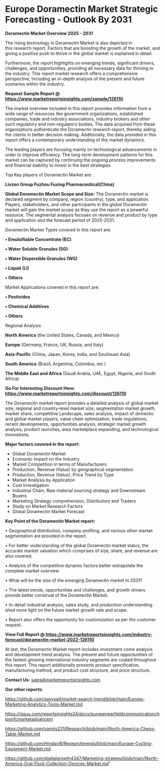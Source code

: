 # Europe Doramectin Market Strategic Forecasting - Outlook By 2031

<Strong> Doramectin Market Overview 2025 - 2031</strong>

The rising technology in Doramectin Market is also depicted in this research report. Factors that are boosting the growth of the market, and giving a positive push to thrive in the global market is explained in detail.

Furthermore, the report highlights on emerging trends, significant drivers, challenges, and opportunities, providing all necessary data for thriving in the industry. This report market research offers a comprehensive perspective, including an in-depth analysis of the present and future scenarios within the industry.

<strong>Request Sample Report @ <a href=https://www.marketreportsinsights.com/sample/126110>https://www.marketreportsinsights.com/sample/126110</a></strong>

The market overview included in this report provides information from a wide range of resources like government organizations, established companies, trade and industry associations, industry brokers and other such regulatory and non-regulatory bodies. The data acquired from these organizations authenticate the Doramectin research report, thereby aiding the clients in better decision making. Additionally, the data provided in this report offers a contemporary understanding of the market dynamics.

The leading players are focusing mainly on technological advancements in order to improve efficiency. The long-term development patterns for this market can be captured by continuing the ongoing process improvements and financial stability to invest in the best strategies.

Top Key players of Doramectin Market are:

<strong>Livzon Group Fuzhou Fuxing Pharmaceutical(China)</strong>

<strong><b>Global Doramectin Market Scope and Size:</b></strong>
The Doramectin market is declared segment by company, region (country), type, and application. Players, stakeholders, and other participants in the global Doramectin market will gain the market scope as they use the report as a powerful resource. The segmental analysis focuses on revenue and product by type and application and the forecast period of 2025-2031.

Doramectin Market Types covered in this report are:

<strong>• Emulsifiable Concentrate (EC)

• Water Soluble Granules (SG)

• Water Dispersible Granules (WG)

• Liquid (LI)

• Others</strong>

Market Applications covered in this report are:

<strong>• Pesticides

• Chemical Additives

• Others</strong> 

Regional Analysis

<strong>North America</strong> (the United States, Canada, and Mexico)

<strong>Europe</strong> (Germany, France, UK, Russia, and Italy)

<strong>Asia-Pacific</strong> (China, Japan, Korea, India, and Southeast Asia)

<strong>South America</strong> (Brazil, Argentina, Colombia, etc.)

<strong>The Middle East and Africa</strong> (Saudi Arabia, UAE, Egypt, Nigeria, and South Africa)

<strong>Go For Interesting Discount Here: <a href=https://www.marketreportsinsights.com/discount/126110>https://www.marketreportsinsights.com/discount/126110</a></strong>

The Doramectin market report provides a detailed analysis of global market size, regional and country-level market size, segmentation market growth, market share, competitive Landscape, sales analysis, impact of domestic and global market players, value chain optimization, trade regulations, recent developments, opportunities analysis, strategic market growth analysis, product launches, area marketplace expanding, and technological innovations.

<strong><b>Major factors covered in the report:</b></strong>
<ul>
  <li>Global Doramectin Market </li>
  <li>Economic Impact on the Industry</li>
  <li>Market Competition in terms of Manufacturers</li>
  <li>Production, Revenue (Value) by geographical segmentation</li>
  <li>Production, Revenue (Value), Price Trend by Type</li>
  <li>Market Analysis by Application</li>
  <li>Cost Investigation</li>
  <li>Industrial Chain, Raw material sourcing strategy and Downstream Buyers</li>
  <li>Marketing Strategy comprehension, Distributors and Traders</li>
  <li>Study on Market Research Factors</li>
  <li>Global Doramectin Market Forecast</li>
</ul>

<strong><b>Key Point of the Doramectin Market report:</b></strong>

• Geographical distribution, company profiling, and various other market segmentation are provided in the report.

• For better understanding of the global Doramectin market status, the accurate market valuation which comprises of size, share, and revenue are also covered.

• Analysis of the competitive dynamic factors better extrapolate the complete market overview

• What will be the size of the emerging Doramectin market in 2031?

• The latest trends, opportunities and challenges, and growth drivers provide better construal of the Doramectin Market.

• In-detail industrial analysis, sales study, and production understanding shed more light on the future market growth rate and scope.

• Report also offers the opportunity for customization as per the customer request.

<strong><b>View Full Report @ <a href=https://www.marketreportsinsights.com/industry-forecast/doramectin-market-2022-126110>https://www.marketreportsinsights.com/industry-forecast/doramectin-market-2022-126110</a></b></strong>


At last, the Doramectin Market report includes investment come analysis and development trend analysis. The present and future opportunities of the fastest growing international industry segments are coated throughout this report. This report additionally presents product specification, manufacturing method, and product cost structure, and price structure.

<strong>Contact Us:</strong>
sales@marketreportsinsights.com

<strong>Our other reports:</strong>

<a href=https://github.com/sayysaif/market-search-trend/blob/main/Europe-Marketing-Analytics-Tools-Market.md>https://github.com/sayysaif/market-search-trend/blob/main/Europe-Marketing-Analytics-Tools-Market.md</a>

<a href=https://issuu.com/reportsinsights24/docs/europenearfieldcommunicationchipsnfcmarketadvancem>https://issuu.com/reportsinsights24/docs/europenearfieldcommunicationchipsnfcmarketadvancem</a>

<a href=https://github.com/yamini231/Research/blob/main/North-America-Chess-Table-Market.md>https://github.com/yamini231/Research/blob/main/North-America-Chess-Table-Market.md</a>

<a href=https://github.com/Hindavi8/Researchtrends/blob/main/Europe-Cycling-Equipment-Market.md>https://github.com/Hindavi8/Researchtrends/blob/main/Europe-Cycling-Equipment-Market.md</a>

<a href=https://github.com/digitalgrowth4347/Marketing-strategy/blob/main/North-America-Oral-Fluid-Collection-Devices-Market.md>https://github.com/digitalgrowth4347/Marketing-strategy/blob/main/North-America-Oral-Fluid-Collection-Devices-Market.md</a>"
